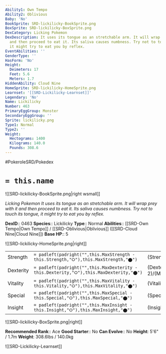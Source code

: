 ```yaml
---
Ability1: Own Tempo
Ability2: Oblivious
Baby: 'No'
BookSprite: SRD-lickilicky-BookSprite.png
BoxSprite: SRD-lickilicky-BoxSprite.png
DexCategory: Licking Pokemon
DexDescription: It uses its tongue as an stretchable arm. It will wrap prey with it
  and then proceed to eat it. Its saliva causes numbness. Try not to touch its tongue,
  it might try to eat you by reflex.
EventAbilities: ''
GenderType: ''
HasForm: 'No'
Height:
  Deimeters: 17
  Feet: 5.6
  Meters: 1.7
HiddenAbility: Cloud Nine
HomeSprite: SRD-lickilicky-HomeSprite.png
Learnset: '[[SRD-Lickilicky-Learnset]]'
Legendary: 'No'
Name: Lickilicky
Number: 463
PrimaryEggGroup: Monster
SecondaryEggGroup: ''
Sprite: lickilicky.png
Type1: Normal
Type2: ''
Weight:
  Hectograms: 1400
  Kilograms: 140.0
  Pounds: 308.6
---
```


#PokeroleSRD/Pokedex

# `= this.name`

![[SRD-lickilicky-BookSprite.png|right wsmall]]

*Licking Pokemon*
*It uses its tongue as an stretchable arm. It will wrap prey with it and then proceed to eat it. Its saliva causes numbness. Try not to touch its tongue, it might try to eat you by reflex.*

**DexID**:: 0463
**Species**:: Lickilicky
**Type**:: Normal
**Abilities**:: [[SRD-Own Tempo|Own Tempo]] / [[SRD-Oblivious|Oblivious]] ([[SRD-Cloud Nine|Cloud Nine]])
**Base HP**:: 5

![[SRD-lickilicky-HomeSprite.png|right]]

|           |                                                                                        |                                          |
| --------- | -------------------------------------------------------------------------------------- | ---------------------------------------- |
| Strength  | `= padleft(padright("",this.MaxStrength - this.Strength,"⭘"),this.MaxStrength,"⬤")`    | (Strength::2)/(MaxStrength::5)   |
| Dexterity | `= padleft(padright("",this.MaxDexterity - this.Dexterity,"⭘"),this.MaxDexterity,"⬤")` | (Dexterity:: 2)/(MaxDexterity::4) |
| Vitality  | `= padleft(padright("",this.MaxVitality - this.Vitality,"⭘"),this.MaxVitality,"⬤")`    | (Vitality::3)/(MaxVitality::6)   |
| Special   | `= padleft(padright("",this.MaxSpecial - this.Special,"⭘"),this.MaxSpecial,"⬤")`       | (Special::2)/(MaxSpecial::5)     |
| Insight   | `= padleft(padright("",this.MaxInsight - this.Insight,"⭘"),this.MaxInsight,"⬤")`       | (Insight::3)/(MaxInsight::6)     |

![[SRD-lickilicky-BoxSprite.png|right]]

**Recommended Rank**:: Ace
**Good Starter**:: No
**Can Evolve**:: No
**Height**: 5'6" / 1.7m
**Weight**: 308.6lbs / 140.0kg

![[SRD-Lickilicky-Learnset]]